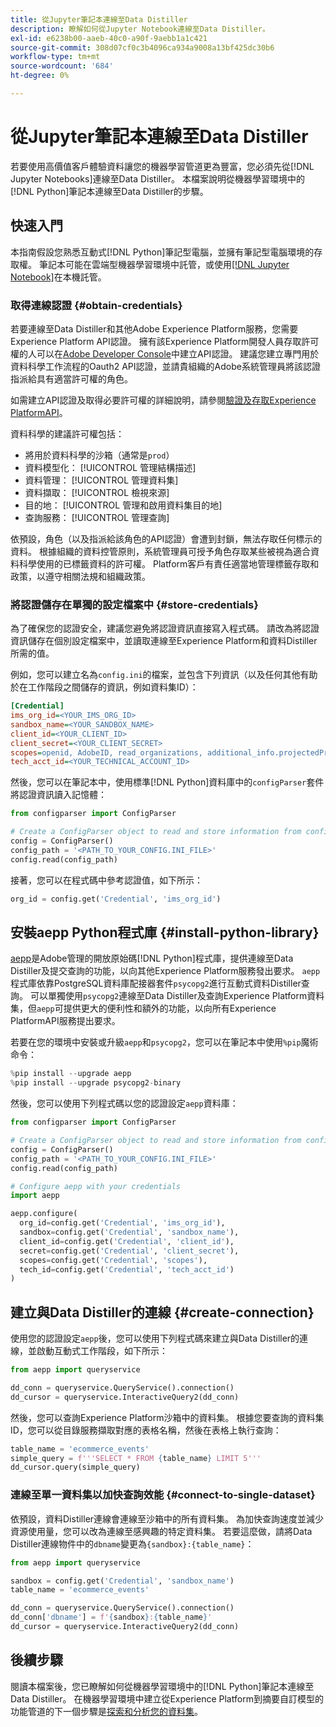 ```yaml
---
title: 從Jupyter筆記本連線至Data Distiller
description: 瞭解如何從Jupyter Notebook連線至Data Distiller。
exl-id: e6238b00-aaeb-40c0-a90f-9aebb1a1c421
source-git-commit: 308d07cf0c3b4096ca934a9008a13bf425dc30b6
workflow-type: tm+mt
source-wordcount: '684'
ht-degree: 0%

---
```


# 從Jupyter筆記本連線至Data Distiller

若要使用高價值客戶體驗資料讓您的機器學習管道更為豐富，您必須先從[!DNL Jupyter Notebooks]連線至Data Distiller。 本檔案說明從機器學習環境中的[!DNL Python]筆記本連線至Data Distiller的步驟。

## 快速入門

本指南假設您熟悉互動式[!DNL Python]筆記型電腦，並擁有筆記型電腦環境的存取權。 筆記本可能在雲端型機器學習環境中託管，或使用[[!DNL Jupyter Notebook]](https://jupyter.org/)在本機託管。

### 取得連線認證 {#obtain-credentials}

若要連線至Data Distiller和其他Adobe Experience Platform服務，您需要Experience Platform API認證。 擁有該Experience Platform開發人員存取許可權的人可以在[Adobe Developer Console](https://developer.adobe.com/console/home)中建立API認證。 建議您建立專門用於資料科學工作流程的Oauth2 API認證，並請貴組織的Adobe系統管理員將該認證指派給具有適當許可權的角色。

如需建立API認證及取得必要許可權的詳細說明，請參閱[驗證及存取Experience PlatformAPI](../../../landing/api-authentication.md)。

資料科學的建議許可權包括：

- 將用於資料科學的沙箱（通常是`prod`）
- 資料模型化： [!UICONTROL 管理結構描述]
- 資料管理： [!UICONTROL 管理資料集]
- 資料擷取： [!UICONTROL 檢視來源]
- 目的地： [!UICONTROL 管理和啟用資料集目的地]
- 查詢服務： [!UICONTROL 管理查詢]

依預設，角色（以及指派給該角色的API認證）會遭到封鎖，無法存取任何標示的資料。 根據組織的資料控管原則，系統管理員可授予角色存取某些被視為適合資料科學使用的已標籤資料的許可權。 Platform客戶有責任適當地管理標籤存取和政策，以遵守相關法規和組織政策。

### 將認證儲存在單獨的設定檔案中 {#store-credentials}

為了確保您的認證安全，建議您避免將認證資訊直接寫入程式碼。 請改為將認證資訊儲存在個別設定檔案中，並讀取連線至Experience Platform和資料Distiller所需的值。

例如，您可以建立名為`config.ini`的檔案，並包含下列資訊（以及任何其他有助於在工作階段之間儲存的資訊，例如資料集ID）：

```ini
[Credential]
ims_org_id=<YOUR_IMS_ORG_ID>
sandbox_name=<YOUR_SANDBOX_NAME>
client_id=<YOUR_CLIENT_ID>
client_secret=<YOUR_CLIENT_SECRET>
scopes=openid, AdobeID, read_organizations, additional_info.projectedProductContext, session
tech_acct_id=<YOUR_TECHNICAL_ACCOUNT_ID>
```

然後，您可以在筆記本中，使用標準[!DNL Python]資料庫中的`configParser`套件將認證資訊讀入記憶體：

```python
from configparser import ConfigParser

# Create a ConfigParser object to read and store information from config.ini
config = ConfigParser()
config_path = '<PATH_TO_YOUR_CONFIG.INI_FILE>'
config.read(config_path)
```

接著，您可以在程式碼中參考認證值，如下所示：

```python
org_id = config.get('Credential', 'ims_org_id')
```

## 安裝aepp Python程式庫 {#install-python-library}

[aepp](https://github.com/adobe/aepp/tree/main)是Adobe管理的開放原始碼[!DNL Python]程式庫，提供連線至Data Distiller及提交查詢的功能，以向其他Experience Platform服務發出要求。 `aepp`程式庫依靠PostgreSQL資料庫配接器套件`psycopg2`進行互動式資料Distiller查詢。 可以單獨使用`psycopg2`連線至Data Distiller及查詢Experience Platform資料集，但`aepp`可提供更大的便利性和額外的功能，以向所有Experience PlatformAPI服務提出要求。

若要在您的環境中安裝或升級`aepp`和`psycopg2`，您可以在筆記本中使用`%pip`魔術命令：

```python
%pip install --upgrade aepp
%pip install --upgrade psycopg2-binary
```

然後，您可以使用下列程式碼以您的認證設定`aepp`資料庫：

```python
from configparser import ConfigParser

# Create a ConfigParser object to read and store information from config.ini
config = ConfigParser()
config_path = '<PATH_TO_YOUR_CONFIG.INI_FILE>'
config.read(config_path)

# Configure aepp with your credentials
import aepp

aepp.configure(
  org_id=config.get('Credential', 'ims_org_id'),
  sandbox=config.get('Credential', 'sandbox_name'),
  client_id=config.get('Credential', 'client_id'), 
  secret=config.get('Credential', 'client_secret'),
  scopes=config.get('Credential', 'scopes'),
  tech_id=config.get('Credential', 'tech_acct_id')
)
```

## 建立與Data Distiller的連線 {#create-connection}

使用您的認證設定`aepp`後，您可以使用下列程式碼來建立與Data Distiller的連線，並啟動互動式工作階段，如下所示：

```python
from aepp import queryservice

dd_conn = queryservice.QueryService().connection()
dd_cursor = queryservice.InteractiveQuery2(dd_conn)
```

然後，您可以查詢Experience Platform沙箱中的資料集。 根據您要查詢的資料集ID，您可以從目錄服務擷取對應的表格名稱，然後在表格上執行查詢：

```python
table_name = 'ecommerce_events'
simple_query = f'''SELECT * FROM {table_name} LIMIT 5'''
dd_cursor.query(simple_query)
```

### 連線至單一資料集以加快查詢效能 {#connect-to-single-dataset}

依預設，資料Distiller連線會連線至沙箱中的所有資料集。 為加快查詢速度並減少資源使用量，您可以改為連線至感興趣的特定資料集。 若要這麼做，請將Data Distiller連線物件中的`dbname`變更為`{sandbox}:{table_name}`：

```python
from aepp import queryservice

sandbox = config.get('Credential', 'sandbox_name')
table_name = 'ecommerce_events'

dd_conn = queryservice.QueryService().connection()
dd_conn['dbname'] = f'{sandbox}:{table_name}'
dd_cursor = queryservice.InteractiveQuery2(dd_conn)
```

## 後續步驟

閱讀本檔案後，您已瞭解如何從機器學習環境中的[!DNL Python]筆記本連線至Data Distiller。 在機器學習環境中建立從Experience Platform到摘要自訂模型的功能管道的下一個步驟是[探索和分析您的資料集](./exploratory-analysis.md)。
